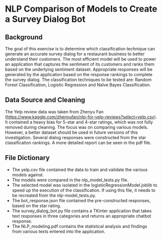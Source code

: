 # NLP Comparison of Models to Create a Survey Dialog Bot

## Background
The goal of this exercise is to determine which classification technique can generate an accurate survey dialog for a restaurant business to better understand their customers. The most efficient model will be used to power an application that captures the sentiment of its customers and ranks them based on the underlying sentiment dataset. Appropriate responses will be generated by the application based on the response rankings to complete the survey dialog. The classification techniques to be tested are: Random Forest Classification, Logistic Regression and Naïve Bayes Classification.

## Data Source and Cleaning
The Yelp review data was taken from Zhenyu Fan (https://www.kaggle.com/zhenyufan/nlp-for-yelp-reviews?select=yelp.csv). It contained a heavy bias for 5-star and 4-star ratings, which was not fully removed during cleaning. The focus was on comparing various models. However, a better dataset should be used in future versions of this investigation. Several dialog responses were constructed from the star classification rankings. A more detailed report can be seen in the pdf file.

## File Dictionary
- The yelp.csv file contained the data to train and validate the various models against.
- The models were compared in the nlp_model_tests.py file.
- The selected model was isolated in the logisticRegressionModel.joblib to speed up the execution of the classification. If using this file, it needs to be recreated from the nlp-model_tests.py.
- The bot_response.json file contained the pre-constructed responses, based on the star rating.
- The survey_dialog_bot.py file contains a TKinter application that takes text responses in three categories and returns an appropriate chatbot response.
- The NLP_modeling.pdf contains the statistical analysis and findings from various texts entered into the application.